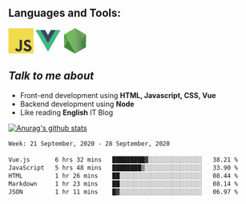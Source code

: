 ## **Languages and Tools:**      
<code><img height="50" src="https://raw.githubusercontent.com/github/explore/80688e429a7d4ef2fca1e82350fe8e3517d3494d/topics/javascript/javascript.png"></code>
<code><img height="50"  src="https://raw.githubusercontent.com/github/explore/80688e429a7d4ef2fca1e82350fe8e3517d3494d/topics/vue/vue.png"></code>
<code><img height="50"  src="https://raw.githubusercontent.com/github/explore/80688e429a7d4ef2fca1e82350fe8e3517d3494d/topics/nodejs/nodejs.png"></code>

## *Talk to me about*
- Front-end development using **HTML, Javascript, CSS, Vue**
- Backend development using **Node**
- Like reading **English** IT Blog    

[![Anurag's github stats](https://github-readme-stats.vercel.app/api?username=qdi5)](https://github.com/anuraghazra/github-readme-stats)    

<!--START_SECTION:waka-->
```text
Week: 21 September, 2020 - 28 September, 2020

Vue.js       6 hrs 32 mins   █████████▓░░░░░░░░░░░░░░░   38.21 % 
JavaScript   5 hrs 48 mins   ████████▒░░░░░░░░░░░░░░░░   33.90 % 
HTML         1 hr 26 mins    ██░░░░░░░░░░░░░░░░░░░░░░░   08.44 % 
Markdown     1 hr 23 mins    ██░░░░░░░░░░░░░░░░░░░░░░░   08.14 % 
JSON         1 hr 11 mins    █▓░░░░░░░░░░░░░░░░░░░░░░░   06.97 % 
```
<!--END_SECTION:waka-->
